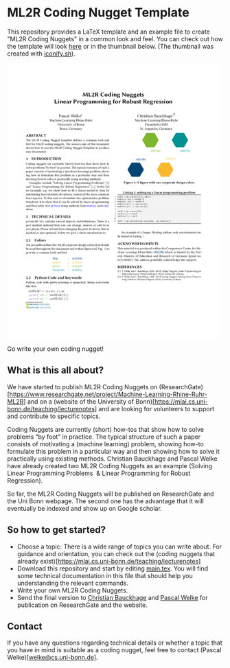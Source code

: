 
# ML2R Coding Nugget Template

This repository provides a LaTeX template and an example file to create "ML2R Coding Nuggets" in a common look and feel. 
You can check out how the template will look [here](main.pdf) or in the thumbnail below.
(The thumbnail was created with [iconify.sh](iconify.sh)). 

![thumbnail of a ML2R Coding nugget](main-icon.png)

Go write your own coding nugget!


## What is this all about?

We have started to publish ML2R Coding Nuggets on (ResearchGate)[https://www.researchgate.net/project/Machine-Learning-Rhine-Ruhr-ML2R] and on a (website of the University of Bonn)[https://mlai.cs.uni-bonn.de/teaching/lecturenotes] and are looking for volunteers to support and contribute to specific topics.

Coding Nuggets are currently (short) how-tos that show how to solve problems “by foot” in practice. The typical structure of such a paper consists of motivating a (machine learning) problem, showing how-to formulate this problem in a particular way and then showing how to solve it practically using existing methods. Christian Bauckhage and Pascal Welke have already created two ML2R Coding Nuggets as an example (Solving Linear Programming Problems  & Linear Programming for Robust Regression).

So far, the ML2R Coding Nuggets will be published on ResearchGate and the Uni Bonn webpage. The second one has the advantage that it will eventually be indexed and show up on Google scholar.


## So how to get started?

- Choose a topic: There is a wide range of topics you can write about. For guidance and orientation, you can check out the (coding nuggets that already exist)[https://mlai.cs.uni-bonn.de/teaching/lecturenotes]
- Download this repository and start by editing [main.tex](main.tex). You will find some technical documentation in this file that should help you understanding the relevant commands.
- Write your own ML2R Coding Nuggets.
- Send the final version to [Christian Bauckhage](christian.bauckhage@iais.fraunhofer.de) and [Pascal Welke](welke@cs.uni-bonn.de) for publication on ResearchGate and the website.


## Contact
If you have any questions regarding technical details or whether a topic that you have in mind is suitable as a coding nugget, feel free to contact (Pascal Welke)[welke@cs.uni-bonn.de].
